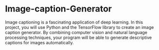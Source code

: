 # Image-caption-Generator
Image captioning is a fascinating application of deep learning. In this project, you will use Python and the TensorFlow library to create an image caption generator. By combining computer vision and natural language processing techniques, your program will be able to generate descriptive captions for images automatically.

